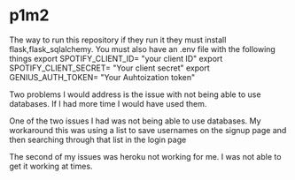 # p1m2
The way to run this repository if they run it they must install flask,flask_sqlalchemy. You must also have an .env file with the following things
export SPOTIFY_CLIENT_ID= "your client ID"
export SPOTIFY_CLIENT_SECRET= "Your client secret"
export GENIUS_AUTH_TOKEN= "Your Auhtoization token"

Two problems I would address is the issue with not being able to use databases. If I had more time I would have used them.

One of the two issues I had was not being able to use databases. My workaround this was using a list to save usernames on the signup page and then searching through that list in the login page

The second of my issues was heroku not working for me. I was not able to get it working at times.

